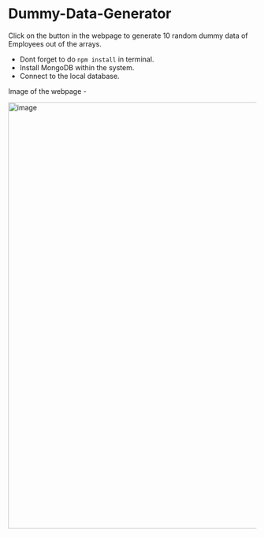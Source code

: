 # Dummy-Data-Generator

Click on the button in the webpage to generate 10 random dummy data of Employees out of the arrays.

- Dont forget to do `npm install` in terminal.
- Install MongoDB within the system.
- Connect to the local database.

Image of the webpage -

<img width="1910" height="865" alt="image" src="https://github.com/user-attachments/assets/fdc29e19-758a-4e4a-bffd-f0d74a6cd2c5" />
